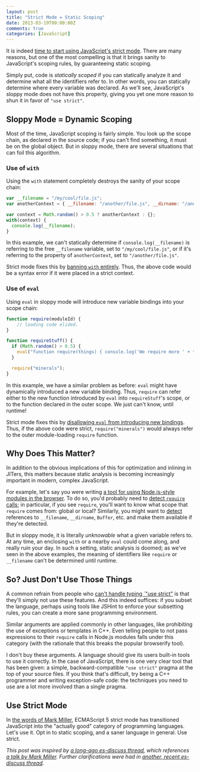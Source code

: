 ```yaml
---
layout: post
title: "Strict Mode = Static Scoping"
date: 2013-03-19T00:00:00Z
comments: true
categories: [JavaScript]
---
```


It is indeed
[time to start using JavaScript's strict mode](http://www.nczonline.net/blog/2012/03/13/its-time-to-start-using-javascript-strict-mode/).
There are many reasons, but one of the most compelling is that it brings sanity to JavaScript's scoping rules, by
guaranteeing static scoping.

Simply put, code is *statically scoped* if you can statically analyze it and determine what all the identifiers refer
to. In other words, you can statically determine where every variable was declared. As we'll see, JavaScript's sloppy
mode does not have this property, giving you yet one more reason to shun it in favor of `"use strict"`.

## Sloppy Mode = Dynamic Scoping

Most of the time, JavaScript scoping is fairly simple. You look up the scope chain, as declared in the source code; if
you can't find something, it must be on the global object. But in sloppy mode, there are several situations that can
foil this algorithm.

### Use of `with`

Using the `with` statement completely destroys the sanity of your scope chain:

```js
var __filename = "/my/cool/file.js";
var anotherContext = { __filename: "/another/file.js", __dirname: "/another" };

var context = Math.random() > 0.5 ? anotherContext : {};
with(context) {
  console.log(__filename);
}
```

In this example, we can't statically determine if `console.log(__filename)` is referring to the free `__filename`
variable, set to `"/my/cool/file.js"`, or if it's referring to the property of `anotherContext`, set to
`"/another/file.js"`.

Strict mode fixes this by [banning `with` entirely](http://es5.github.com/#x12.10.1). Thus, the above code would be a
syntax error if it were placed in a strict context.

### Use of `eval`

Using `eval` in sloppy mode will introduce new variable bindings into your scope chain:

```js
function require(moduleId) {
    // loading code elided.
}

function requireStuff() {
  if (Math.random() > 0.5) {
    eval("function require(things) { console.log('We require more ' + things); }");
  }

  require("minerals");
}
```

In this example, we have a similar problem as before: `eval` might have dynamically introduced a new variable binding.
Thus, `require` can refer either to the new function introduced by `eval` into `requireStuff`'s scope, or to the
function declared in the outer scope. We just can't know, until runtime!

Strict mode fixes this by [disallowing `eval` from introducing new bindings](http://es5.github.com/#x10.4.2.1). Thus,
if the above code were strict, `require("minerals")` would always refer to the outer module-loading `require` function.

## Why Does This Matter?

In addition to the obvious implications of this for optimization and inlining in JITers, this matters because static
analysis is becoming increasingly important in modern, complex JavaScript.

For example, let's say you were writing
[a tool for using Node.js-style modules in the browser](https://github.com/substack/node-browserify). To do so, you'd
probably need to [detect `require` calls](https://github.com/substack/module-deps); in particular, if you see `require`,
you'll want to know what scope that `require` comes from: global or local? Similarly, you might want to
[detect](https://github.com/substack/insert-module-globals) references to `__filename`, `__dirname`, `Buffer`, etc. and
make them available if they're detected.

But in sloppy mode, it is literally *unknowable* what a given variable refers to. At any time, an enclosing `with` or a
nearby `eval` could come along, and really ruin your day. In such a setting, static analysis is doomed; as we've seen
in the above examples, the meaning of identifiers like `require` or `__filename` can't be determined until runtime.

## So? Just Don't Use Those Things

A common refrain from people who [can't handle typing `"use strict"](https://twitter.com/izs/status/310833154401398784)
is that they'll simply not use these features. And this indeed suffices: if you subset the language, perhaps using tools
like JSHint to enforce your subsetting rules, you can create a more sane programming environment.

Similar arguments are applied commonly in other languages, like prohibiting the use of exceptions or templates in C++.
Even telling people to not pass expressions to their `require` calls in Node.js modules falls under this category (with
the rationale that this breaks the popular browserify tool).

I don't buy these arguments. A language should give its users built-in tools to use it correctly. In the case of
JavaScript, there is one very clear tool that has been given: a simple, backward-compatible `"use strict"` pragma at the
top of your source files. If you think that's difficult, try being a C++ programmer and writing exception-safe code: the
techniques you need to use are a lot more involved than a single pragma.

## Use Strict Mode

In [the words of Mark Miller](http://www.youtube.com/watch?v=Kq4FpMe6cRs&t=18m50s), ECMAScript 5 strict mode has
transitioned JavaScript into the "actually good" category of programming languages. Let's use it. Opt in to static
scoping, and a saner language in general. Use strict.

*This post was inspired by
[a long-ago es-discuss thread](http://www.mail-archive.com/es-discuss@mozilla.org/msg18408.html), which references
[a talk by Mark Miller](http://www.youtube.com/watch?v=Kq4FpMe6cRs&t=42m53s). Further clarifications were had in
[another, recent es-discuss thread](http://www.mail-archive.com/es-discuss@mozilla.org/msg22147.html).*
